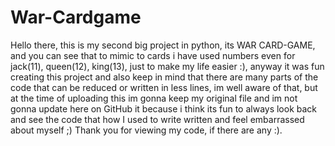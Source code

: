 # War-Cardgame
Hello there, this is my second big project in python, its WAR CARD-GAME, and you can see that to mimic to cards i have used numbers even for jack(11), queen(12), king(13), just to make my life easier :), anyway it was fun creating this project and also keep in mind that there are many parts of the code that can be reduced or written in less lines, im well aware of that, but at the time of uploading this im gonna keep my original file and im not gonna update here on GitHub it because i think its fun to always look back and see the code that how I used to write written and feel embarrassed about myself ;) Thank you for viewing my code, if there are any :).
